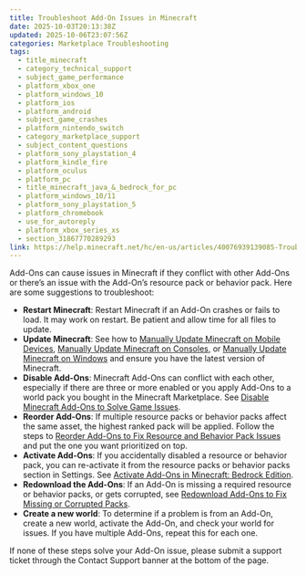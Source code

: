 ```yaml
---
title: Troubleshoot Add-On Issues in Minecraft
date: 2025-10-03T20:13:38Z
updated: 2025-10-06T23:07:56Z
categories: Marketplace Troubleshooting
tags:
  - title_minecraft
  - category_technical_support
  - subject_game_performance
  - platform_xbox_one
  - platform_windows_10
  - platform_ios
  - platform_android
  - subject_game_crashes
  - platform_nintendo_switch
  - category_marketplace_support
  - subject_content_questions
  - platform_sony_playstation_4
  - platform_kindle_fire
  - platform_oculus
  - platform_pc
  - title_minecraft_java_&_bedrock_for_pc
  - platform_windows_10/11
  - platform_sony_playstation_5
  - platform_chromebook
  - use_for_autoreply
  - platform_xbox_series_xs
  - section_31867770289293
link: https://help.minecraft.net/hc/en-us/articles/40076939139085-Troubleshoot-Add-On-Issues-in-Minecraft
---
```


Add-Ons can cause issues in Minecraft if they conflict with other Add-Ons or there’s an issue with the Add-On’s resource pack or behavior pack. Here are some suggestions to troubleshoot:

- **Restart Minecraft**: Restart Minecraft if an Add-On crashes or fails to load. It may work on restart. Be patient and allow time for all files to update.
- **Update Minecraft**: See how to [Manually Update Minecraft on Mobile Devices](../Download-Install/Manually-Update-Minecraft-on-Mobile-Devices.md), [Manually Update Minecraft on Consoles](../Download-Install/Manually-Update-Minecraft-on-Consoles.md), or [Manually Update Minecraft on Windows](../Download-Install/Manually-Update-Minecraft-on-Windows.md) and ensure you have the latest version of Minecraft.
- **Disable Add-Ons**: Minecraft Add-Ons can conflict with each other, especially if there are three or more enabled or you apply Add-Ons to a world pack you bought in the Minecraft Marketplace. See [Disable Minecraft Add-Ons to Solve Game Issues](./Disable-Minecraft-Add-Ons-to-Solve-Game-Issues.md).
- **Reorder Add-Ons**: If multiple resource packs or behavior packs affect the same asset, the highest ranked pack will be applied. Follow the steps to [Reorder Add-Ons to Fix Resource and Behavior Pack Issues](./Reorder-Add-Ons-to-Fix-Resource-and-Behavior-Pack-Issues.md) and put the one you want prioritized on top.
- **Activate Add-Ons**: If you accidentally disabled a resource or behavior pack, you can re-activate it from the resource packs or behavior packs section in Settings. See [Activate Add-Ons in Minecraft: Bedrock Edition](../Managing-Marketplace-Content/Activate-Add-Ons-in-Minecraft-Bedrock-Edition.md).
- **Redownload the Add-Ons**: If an Add-On is missing a required resource or behavior packs, or gets corrupted, see [Redownload Add-Ons to Fix Missing or Corrupted Packs](./Get-Help-with-Minecraft-Add-Ons.md).
- **Create a new world**: To determine if a problem is from an Add-On, create a new world, activate the Add-On, and check your world for issues. If you have multiple Add-Ons, repeat this for each one.

If none of these steps solve your Add-On issue, please submit a support ticket through the Contact Support banner at the bottom of the page.
